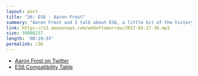```yaml
---
layout: post
title: "36: ES6 - Aaron Frost"
summary: "Aaron Frost and I talk about ES6, a little bit of the history, some of our favorite features, and he explains the benefits of maps and sets."
link: https://s3.amazonaws.com/weboftomorrow/2017-03-27-36.mp3
size: 38006237
length: '00:19:33'
permalink: /36
---
```


- [Aaron Frost on Twitter](https://www.kickstarter.com/projects/psychocat/out-last-westbrooke)
- [ES6 Compatibility Table](https://kangax.github.io/compat-table/es6/)
